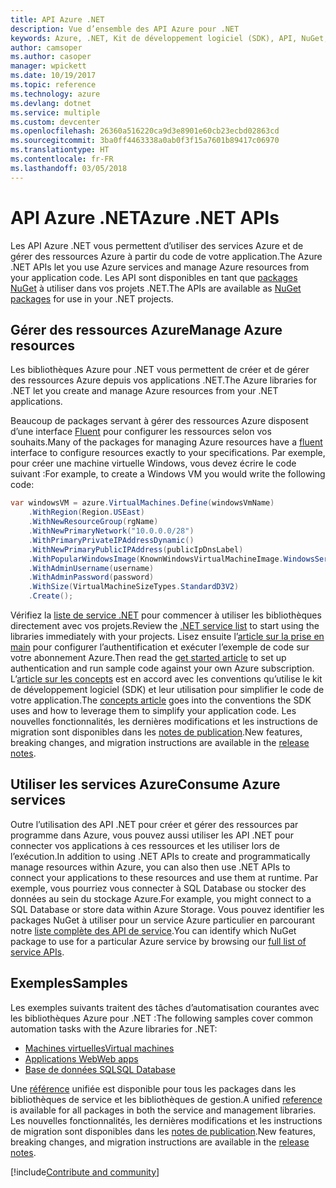```yaml
---
title: API Azure .NET
description: Vue d’ensemble des API Azure pour .NET
keywords: Azure, .NET, Kit de développement logiciel (SDK), API, NuGet, bibliothèques, packages
author: camsoper
ms.author: casoper
manager: wpickett
ms.date: 10/19/2017
ms.topic: reference
ms.technology: azure
ms.devlang: dotnet
ms.service: multiple
ms.custom: devcenter
ms.openlocfilehash: 26360a516220ca9d3e8901e60cb23ecbd02863cd
ms.sourcegitcommit: 3ba0ff4463338a0ab0f3f15a7601b89417c06970
ms.translationtype: HT
ms.contentlocale: fr-FR
ms.lasthandoff: 03/05/2018
---
```

# <a name="azure-net-apis"></a><span data-ttu-id="d67ba-104">API Azure .NET</span><span class="sxs-lookup"><span data-stu-id="d67ba-104">Azure .NET APIs</span></span>

<span data-ttu-id="d67ba-105">Les API Azure .NET vous permettent d’utiliser des services Azure et de gérer des ressources Azure à partir du code de votre application.</span><span class="sxs-lookup"><span data-stu-id="d67ba-105">The Azure .NET APIs let you use Azure services and manage Azure resources from your application code.</span></span> <span data-ttu-id="d67ba-106">Les API sont disponibles en tant que [packages NuGet](/dotnet/api/overview/azure/) à utiliser dans vos projets .NET.</span><span class="sxs-lookup"><span data-stu-id="d67ba-106">The APIs are available as [NuGet packages](/dotnet/api/overview/azure/) for use in your .NET projects.</span></span> 

## <a name="manage-azure-resources"></a><span data-ttu-id="d67ba-107">Gérer des ressources Azure</span><span class="sxs-lookup"><span data-stu-id="d67ba-107">Manage Azure resources</span></span>

<span data-ttu-id="d67ba-108">Les bibliothèques Azure pour .NET vous permettent de créer et de gérer des ressources Azure depuis vos applications .NET.</span><span class="sxs-lookup"><span data-stu-id="d67ba-108">The Azure libraries for .NET let you create and manage Azure resources from your .NET applications.</span></span>

<span data-ttu-id="d67ba-109">Beaucoup de packages servant à gérer des ressources Azure disposent d’une interface [Fluent](dotnet-sdk-azure-concepts.md) pour configurer les ressources selon vos souhaits.</span><span class="sxs-lookup"><span data-stu-id="d67ba-109">Many of the packages for managing Azure resources have a [fluent](dotnet-sdk-azure-concepts.md) interface to configure resources exactly to your specifications.</span></span> <span data-ttu-id="d67ba-110">Par exemple, pour créer une machine virtuelle Windows, vous devez écrire le code suivant :</span><span class="sxs-lookup"><span data-stu-id="d67ba-110">For example, to create a Windows VM you would write the following code:</span></span>

```csharp
var windowsVM = azure.VirtualMachines.Define(windowsVmName)
    .WithRegion(Region.USEast)
    .WithNewResourceGroup(rgName)
    .WithNewPrimaryNetwork("10.0.0.0/28")
    .WithPrimaryPrivateIPAddressDynamic()
    .WithNewPrimaryPublicIPAddress(publicIpDnsLabel)
    .WithPopularWindowsImage(KnownWindowsVirtualMachineImage.WindowsServer2012R2Datacenter)
    .WithAdminUsername(username)
    .WithAdminPassword(password)
    .WithSize(VirtualMachineSizeTypes.StandardD3V2)
    .Create();
 ```

<span data-ttu-id="d67ba-111">Vérifiez la [liste de service .NET](/dotnet/api/overview/azure/) pour commencer à utiliser les bibliothèques directement avec vos projets.</span><span class="sxs-lookup"><span data-stu-id="d67ba-111">Review the [.NET service list](/dotnet/api/overview/azure/) to start using the libraries immediately with your projects.</span></span> <span data-ttu-id="d67ba-112">Lisez ensuite l’[article sur la prise en main](dotnet-sdk-azure-get-started.md) pour configurer l’authentification et exécuter l’exemple de code sur votre abonnement Azure.</span><span class="sxs-lookup"><span data-stu-id="d67ba-112">Then read the [get started article](dotnet-sdk-azure-get-started.md) to set up authentication and run sample code against your own Azure subscription.</span></span>  <span data-ttu-id="d67ba-113">L’[article sur les concepts](dotnet-sdk-azure-concepts.md) est en accord avec les conventions qu’utilise le kit de développement logiciel (SDK) et leur utilisation pour simplifier le code de votre application.</span><span class="sxs-lookup"><span data-stu-id="d67ba-113">The [concepts article](dotnet-sdk-azure-concepts.md) goes into the conventions the SDK uses and how to leverage them to simplify your application code.</span></span> <span data-ttu-id="d67ba-114">Les nouvelles fonctionnalités, les dernières modifications et les instructions de migration sont disponibles dans les [notes de publication](dotnet-sdk-azure-release-notes.md).</span><span class="sxs-lookup"><span data-stu-id="d67ba-114">New features, breaking changes, and migration instructions are available in the [release notes](dotnet-sdk-azure-release-notes.md).</span></span>

## <a name="consume-azure-services"></a><span data-ttu-id="d67ba-115">Utiliser les services Azure</span><span class="sxs-lookup"><span data-stu-id="d67ba-115">Consume Azure services</span></span>

<span data-ttu-id="d67ba-116">Outre l’utilisation des API .NET pour créer et gérer des ressources par programme dans Azure, vous pouvez aussi utiliser les API .NET pour connecter vos applications à ces ressources et les utiliser lors de l’exécution.</span><span class="sxs-lookup"><span data-stu-id="d67ba-116">In addition to using .NET APIs to create and programmatically manage resources within Azure, you can also then use .NET APIs to connect your applications to these resources and use them at runtime.</span></span>  <span data-ttu-id="d67ba-117">Par exemple, vous pourriez vous connecter à SQL Database ou stocker des données au sein du stockage Azure.</span><span class="sxs-lookup"><span data-stu-id="d67ba-117">For example, you might connect to a SQL Database or store data within Azure Storage.</span></span>  <span data-ttu-id="d67ba-118">Vous pouvez identifier les packages NuGet à utiliser pour un service Azure particulier en parcourant notre [liste complète des API de service](/dotnet/api/overview/azure/).</span><span class="sxs-lookup"><span data-stu-id="d67ba-118">You can identify which NuGet package to use for a particular Azure service by browsing our [full list of service APIs](/dotnet/api/overview/azure/).</span></span>  

## <a name="samples"></a><span data-ttu-id="d67ba-119">Exemples</span><span class="sxs-lookup"><span data-stu-id="d67ba-119">Samples</span></span>

<span data-ttu-id="d67ba-120">Les exemples suivants traitent des tâches d’automatisation courantes avec les bibliothèques Azure pour .NET :</span><span class="sxs-lookup"><span data-stu-id="d67ba-120">The following samples cover common automation tasks with the Azure libraries for .NET:</span></span>

- [<span data-ttu-id="d67ba-121">Machines virtuelles</span><span class="sxs-lookup"><span data-stu-id="d67ba-121">Virtual machines</span></span>](dotnet-sdk-azure-virtual-machine-samples.md)
- [<span data-ttu-id="d67ba-122">Applications Web</span><span class="sxs-lookup"><span data-stu-id="d67ba-122">Web apps</span></span>](dotnet-sdk-azure-web-apps-samples.md)
- [<span data-ttu-id="d67ba-123">Base de données SQL</span><span class="sxs-lookup"><span data-stu-id="d67ba-123">SQL Database</span></span>](dotnet-sdk-azure-sql-database-samples.md)

<span data-ttu-id="d67ba-124">Une [référence](/dotnet/api/overview/azure/?view=azure-dotnet) unifiée est disponible pour tous les packages dans les bibliothèques de service et les bibliothèques de gestion.</span><span class="sxs-lookup"><span data-stu-id="d67ba-124">A unified [reference](/dotnet/api/overview/azure/?view=azure-dotnet) is available for all packages in both the service and management libraries.</span></span> <span data-ttu-id="d67ba-125">Les nouvelles fonctionnalités, les dernières modifications et les instructions de migration sont disponibles dans les [notes de publication](dotnet-sdk-azure-release-notes.md).</span><span class="sxs-lookup"><span data-stu-id="d67ba-125">New features, breaking changes, and migration instructions are available in the [release notes](dotnet-sdk-azure-release-notes.md).</span></span>

[!include[Contribute and community](includes/contribute.md)]